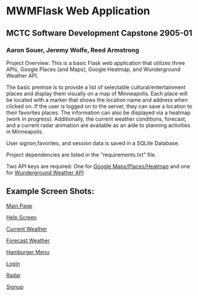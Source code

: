 # MWMFlask Web Application
## MCTC Software Development Capstone 2905-01
### Aaron Souer, Jeremy Wolfe, Reed Armstrong


Project Overview: This is a basic Flask web application that utilizes three APIs, Google Places (and Maps), Google Heatmap, and Wunderground Weather API.

The basic premise is to provide a list of selectable cultural/entertainment places and display them visually on a map of Minneapolis. Each place will be located with a marker that shows the location name and address when clicked on. If the user is logged on to the server, they can save a location to their favorites places. The information can also be displayed via a heatmap (work in progress). Additionally, the current weather conditions, forecast, and a current radar animation are available as an aide to planning activities in Minneapolis.

User signon,favorites, and session data is saved in a SQLite Database.

Project dependencies are listed in the "requirements.txt" file.

Two API keys are required: One for [Google Maps/Places/Heatmap](https://developers.google.com/maps/documentation/javascript/get-api-key) and one for [Wunderground Weather API](https://www.wunderground.com/weather/api/d/docs?MR=1)

## Example Screen Shots:

[Main Page](/Screenshots/MWMFlask%20Min%20page.PNG?raw=true)

[Help Screen](/Screenshots/MFMFlask%20Help%20Screen.PNG?raw=true)

[Current Weather](/Screenshots/MWMFlask%20Current%20Weather.PNG?raw=true)

[Forecast Weather](/Screenshots/MWMFlask%20Forecast%20Weather.PNG?raw=true)

[Hamburger Menu](/Screenshots/MWMFlask%20Hamburger%20Menu.PNG?raw=true)

[Login](/Screenshots/MWMFlask%20Login.PNG?raw=true)

[Radar](/Screenshots/MWMFlask%20Radar.PNG?raw=true)

[Signup](/Screenshots/MWMFlask%20Signup.PNG?raw=true)
